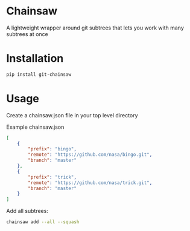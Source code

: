 # Chainsaw
A lightweight wrapper around git subtrees that lets you work with many subtrees at once

# Installation
```bash
pip install git-chainsaw
```

# Usage
Create a chainsaw.json file in your top level directory

Example chainsaw.json
```json
[
    {
        "prefix": "bingo",
        "remote": "https://github.com/nasa/bingo.git",
        "branch": "master"
    },
    {
        "prefix": "trick",
        "remote": "https://github.com/nasa/trick.git",
        "branch": "master"
    }
]
```

Add all subtrees: 
```bash
chainsaw add --all --squash
```
